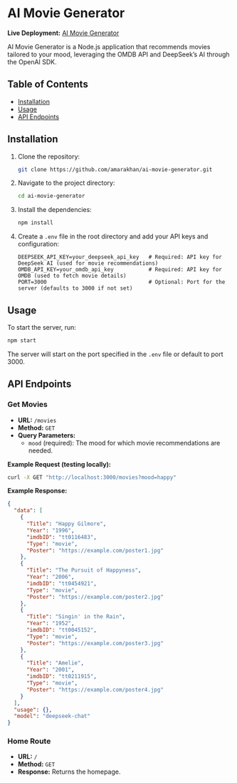 
# AI Movie Generator

**Live Deployment:** [AI Movie Generator](https://ai-movie-generator.fly.dev/)

AI Movie Generator is a Node.js application that recommends movies tailored to your mood, leveraging the OMDB API and DeepSeek’s AI through the OpenAI SDK.

## Table of Contents

- [Installation](#installation)
- [Usage](#usage)
- [API Endpoints](#api-endpoints)


## Installation

1. Clone the repository:

   ```bash
   git clone https://github.com/amarakhan/ai-movie-generator.git
   ```

2. Navigate to the project directory:

   ```bash
   cd ai-movie-generator
   ```

3. Install the dependencies:

   ```bash
   npm install
   ```

4. Create a `.env` file in the root directory and add your API keys and configuration:

   ```env
   DEEPSEEK_API_KEY=your_deepseek_api_key   # Required: API key for DeepSeek AI (used for movie recommendations)
   OMDB_API_KEY=your_omdb_api_key           # Required: API key for OMDB (used to fetch movie details)
   PORT=3000                                # Optional: Port for the server (defaults to 3000 if not set)
   ```

## Usage

To start the server, run:

```bash
npm start
```

The server will start on the port specified in the `.env` file or default to port 3000.

## API Endpoints

### Get Movies

- **URL:** `/movies`
- **Method:** `GET`
- **Query Parameters:**
  - `mood` (required): The mood for which movie recommendations are needed.

**Example Request (testing locally):**

```bash
curl -X GET "http://localhost:3000/movies?mood=happy"
```

**Example Response:**

```json
{
  "data": [
    {
      "Title": "Happy Gilmore",
      "Year": "1996",
      "imdbID": "tt0116483",
      "Type": "movie",
      "Poster": "https://example.com/poster1.jpg"
    },
    {
      "Title": "The Pursuit of Happyness",
      "Year": "2006",
      "imdbID": "tt0454921",
      "Type": "movie",
      "Poster": "https://example.com/poster2.jpg"
    },
    {
      "Title": "Singin' in the Rain",
      "Year": "1952",
      "imdbID": "tt0045152",
      "Type": "movie",
      "Poster": "https://example.com/poster3.jpg"
    },
    {
      "Title": "Amelie",
      "Year": "2001",
      "imdbID": "tt0211915",
      "Type": "movie",
      "Poster": "https://example.com/poster4.jpg"
    }
  ],
  "usage": {},
  "model": "deepseek-chat"
}
```

### Home Route

- **URL:** `/`
- **Method:** `GET`
- **Response:** Returns the homepage.

